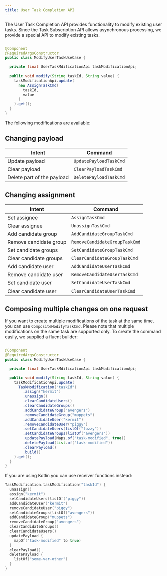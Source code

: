 ```yaml
---
title: User Task Completion API
---
```


The User Task Completion API provides functionality to modify existing user tasks. Since the Task Subscription API allows asynchronous processing,
we provide a special API to modify existing tasks. 

```java

@Component
@RequiredArgsConstructor
public class ModifyUserTaskUseCase {

  private final UserTaskMdificationApi taskModificationApi;
  
  public void modify(String taskId, String value) {
    taskModificationApi.update(
      new AssignTaskCmd(
        taskId,
        value
      )
    ).get();
  }
}

```

The following modifications are available:

## Changing payload

| Intent                     | Command                |
|----------------------------|------------------------|
| Update payload             | `UpdatePayloadTaskCmd` |
| Clear payload              | `ClearPayloadTaskCmd`  |
| Delete part of the payload | `DeletePayloadTaskCmd` |

## Changing assignment


| Intent                 | Command                       |
|------------------------|-------------------------------|
| Set assignee           | `AssignTaskCmd`               |
| Clear assignee         | `UnassignTaskCmd`             |
| Add candidate group    | `AddCandidateGroupTaskCmd`    |
| Remove candidate group | `RemoveCandidateGroupTaskCmd` |
| Set candidate groups   | `SetCandidateGroupTaskCmd`    |
| Clear candidate groups | `ClearCandidateGroupTaskCmd`  |
| Add candidate user     | `AddCandidateUserTaskCmd`     |
| Remove candidate user  | `RemoveCandidateUserTaskCmd`  |
| Set candidate user     | `SetCandidateUserTaskCmd`     |
| Clear candidate user   | `ClearCandidateUserTaskCmd`   |

## Composing multiple changes on one request

If you want to create multiple modifications of the task at the same time, you can use `CompositeModifyTaskCmd`. Please note
that multiple modifications on the same task are supported only. To create the command easily, we supplied a 
fluent builder:

```java 

@Component
@RequiredArgsConstructor
public class ModifyUserTaskUseCase {

  private final UserTaskMdificationApi taskModificationApi;

  public void modify(String taskId, String value) {
    taskModificationApi.update(
      TaskModification("taskId")
        .assign("kermit")
        .unassign()
        .clearCandidateUsers()
        .clearCandidateGroups()
        .addCandidateGroup("avengers")
        .removeCandidateGroup("muppets")
        .addCandidateUser("kermit")
        .removeCandidateUser("piggy")
        .setCandidateUsers(listOf("fozzy"))
        .setCandidateGroups(listOf("avengers"))
        .updatePayload(Maps.of("task-modified", true))
        .deletePayload(List.of("task-modified"))
        .clearPayload()
        .build()
    ).get();
  }
}
```

If you are using Kotlin you can use receiver functions instead:

```kotlin
TaskModification.taskModification("taskId") {
  unassign()
  assign("kermit")
  setCandidateUsers(listOf("piggy"))
  addCandidateUser("kermit")
  removeCandidateUser("piggy")
  setCandidateGroups(listOf("avengers"))
  addCandidateGroup("muppets")
  removeCandidateGroup("avengers")
  clearCandidateGroups()
  clearCandidateUsers()
  updatePayload {
    mapOf("task-modified" to true)
  }
  clearPayload()
  deletePayload {
    listOf("some-var-other")
  }
}
```

